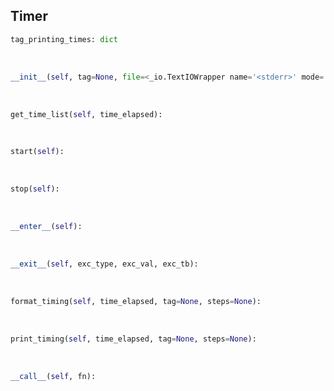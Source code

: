 ## <a id=Peeves.Timer.Timer>Timer</a>


```python
tag_printing_times: dict
```
<a id=Peeves.Timer.Timer.__init__>&nbsp;</a>
```python
__init__(self, tag=None, file=<_io.TextIOWrapper name='<stderr>' mode='w' encoding='UTF-8'>, rounding=5, print_times=1, number=1, **kw): 
```

<a id=Peeves.Timer.Timer.get_time_list>&nbsp;</a>
```python
get_time_list(self, time_elapsed): 
```

<a id=Peeves.Timer.Timer.start>&nbsp;</a>
```python
start(self): 
```

<a id=Peeves.Timer.Timer.stop>&nbsp;</a>
```python
stop(self): 
```

<a id=Peeves.Timer.Timer.__enter__>&nbsp;</a>
```python
__enter__(self): 
```

<a id=Peeves.Timer.Timer.__exit__>&nbsp;</a>
```python
__exit__(self, exc_type, exc_val, exc_tb): 
```

<a id=Peeves.Timer.Timer.format_timing>&nbsp;</a>
```python
format_timing(self, time_elapsed, tag=None, steps=None): 
```

<a id=Peeves.Timer.Timer.print_timing>&nbsp;</a>
```python
print_timing(self, time_elapsed, tag=None, steps=None): 
```

<a id=Peeves.Timer.Timer.__call__>&nbsp;</a>
```python
__call__(self, fn): 
```

